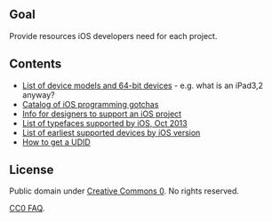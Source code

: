 ## Goal

Provide resources iOS developers need for each project.

## Contents

- [List of device models and 64-bit devices](devices.md) - e.g. what is an iPad3,2 anyway?
- [Catalog of iOS programming gotchas](gotchas.md)
- [Info for designers to support an iOS project](info-for-designers.md)
- [List of typefaces supported by iOS, Oct 2013](typefaces.txt)
- [List of earliest supported devices by iOS version](support.md)
- [How to get a UDID](udid.md)

## License

Public domain under [Creative Commons 0](http://creativecommons.org/publicdomain/zero/1.0/). No rights reserved.

[CC0 FAQ](http://wiki.creativecommons.org/CC0_FAQ).
